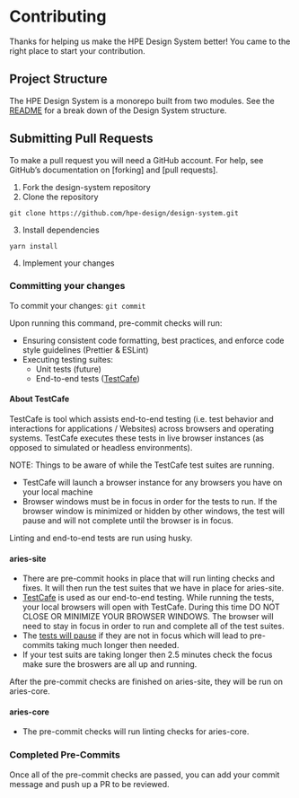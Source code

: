 # Contributing 
Thanks for helping us make the HPE Design System better! You came to the right place to start your contribution.

## Project Structure
The HPE Design System is a monorepo built from two modules.
See the [README](https://github.com/hpe-design/design-system#welcome-to-hpe-design-system)
for a break down of the Design System structure.

## Submitting Pull Requests 
To make a pull request you will need a GitHub account. For help, see
GitHub’s documentation on [forking] and [pull requests].
1. Fork the design-system repository
1. Clone the repository
```
git clone https://github.com/hpe-design/design-system.git
```
3. Install dependencies
```
yarn install
```

4. Implement your changes

### Committing your changes
To commit your changes: `git commit`

Upon running this command, pre-commit checks will run:

- Ensuring consistent code formatting, best practices, and enforce code style guidelines (Prettier & ESLint)
- Executing testing suites:
  - Unit tests (future)
  - End-to-end tests ([TestCafe](https://devexpress.github.io/testcafe/documentation/getting-started/))

#### About TestCafe
TestCafe is tool which assists end-to-end testing (i.e. test behavior and interactions for applications / Websites) across browsers and operating systems. TestCafe executes these tests in live browser instances (as opposed to simulated or headless environments).

NOTE: Things to be aware of while the TestCafe test suites are running.
- TestCafe will launch a browser instance for any browsers you have on your local machine
- Browser windows must be in focus in order for the tests to run. If the browser window is minimized or hidden by other windows, the test will pause and will not complete until the browser is in focus.

Linting and end-to-end tests are run using husky.

#### aries-site
- There are pre-commit hooks in place that will run linting checks and
fixes. It will then run the test suites that we have in place for aries-site.
- [TestCafe](https://devexpress.github.io/testcafe/documentation/getting-started/) is used as our end-to-end testing. While running the tests, your local browsers will open with TestCafe. During this time DO NOT CLOSE OR MINIMIZE YOUR BROWSER WINDOWS. The browser will need to stay in focus in order
to run and complete all of the test suites.
- The [tests will pause](https://github.com/DevExpress/testcafe/issues/1198) if they are not in focus which will lead to pre-commits taking much longer then needed.
- If your test suits are taking longer then 2.5 minutes check the focus make sure the broswers are all up and running.

After the pre-commit checks are finished on aries-site, they will be run on aries-core.

#### aries-core
- The pre-commit checks will run linting checks for aries-core.

### Completed Pre-Commits
Once all of the pre-commit checks are passed, you can add your commit message and push up a PR to be reviewed.
